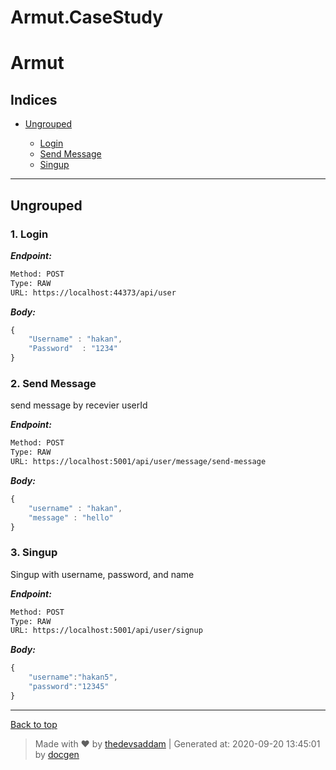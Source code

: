# Armut.CaseStudy
 

# Armut



## Indices

* [Ungrouped](#ungrouped)

  * [Login](#1-login)
  * [Send Message](#2-send-message)
  * [Singup](#3-singup)


--------


## Ungrouped



### 1. Login



***Endpoint:***

```bash
Method: POST
Type: RAW
URL: https://localhost:44373/api/user
```



***Body:***

```js        
{
    "Username" : "hakan",
    "Password"  : "1234"
}
```



### 2. Send Message


send message by recevier userId


***Endpoint:***

```bash
Method: POST
Type: RAW
URL: https://localhost:5001/api/user/message/send-message
```



***Body:***

```js        
{
    "username" : "hakan",
    "message" : "hello"
}
```



### 3. Singup


Singup with username, password, and name


***Endpoint:***

```bash
Method: POST
Type: RAW
URL: https://localhost:5001/api/user/signup
```



***Body:***

```js        
{
    "username":"hakan5",
    "password":"12345"
}
```



---
[Back to top](#armut)
> Made with &#9829; by [thedevsaddam](https://github.com/thedevsaddam) | Generated at: 2020-09-20 13:45:01 by [docgen](https://github.com/thedevsaddam/docgen)
